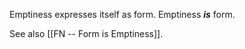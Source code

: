 Emptiness expresses itself as form.  Emptiness ___is___ form.


See also [[FN -- Form is Emptiness]].
